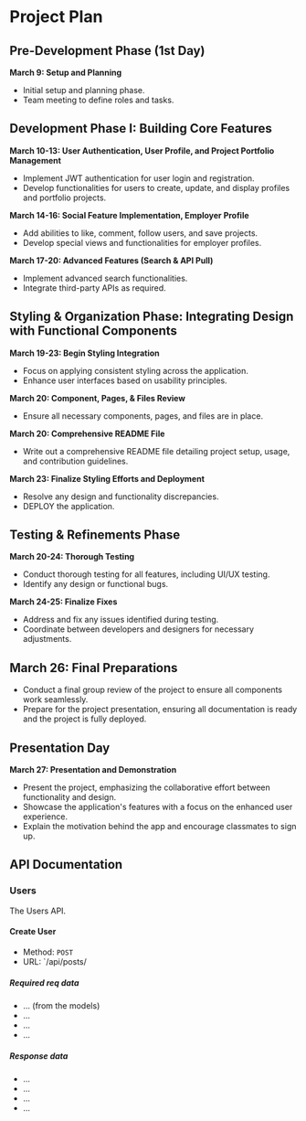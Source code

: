 # Project Plan

## Pre-Development Phase (1st Day)

**March 9: Setup and Planning**
- Initial setup and planning phase.
- Team meeting to define roles and tasks.

## Development Phase I: Building Core Features

**March 10-13: User Authentication, User Profile, and Project Portfolio Management**
- Implement JWT authentication for user login and registration.
- Develop functionalities for users to create, update, and display profiles and portfolio projects.

**March 14-16: Social Feature Implementation, Employer Profile**
- Add abilities to like, comment, follow users, and save projects.
- Develop special views and functionalities for employer profiles.

**March 17-20: Advanced Features (Search & API Pull)**
- Implement advanced search functionalities.
- Integrate third-party APIs as required.

## Styling & Organization Phase: Integrating Design with Functional Components

**March 19-23: Begin Styling Integration**
- Focus on applying consistent styling across the application.
- Enhance user interfaces based on usability principles.

**March 20: Component, Pages, & Files Review**
- Ensure all necessary components, pages, and files are in place.

**March 20: Comprehensive README File**
- Write out a comprehensive README file detailing project setup, usage, and contribution guidelines.

**March 23: Finalize Styling Efforts and Deployment**
- Resolve any design and functionality discrepancies.
- DEPLOY the application.

## Testing & Refinements Phase

**March 20-24: Thorough Testing**
- Conduct thorough testing for all features, including UI/UX testing.
- Identify any design or functional bugs.

**March 24-25: Finalize Fixes**
- Address and fix any issues identified during testing.
- Coordinate between developers and designers for necessary adjustments.

## March 26: Final Preparations

- Conduct a final group review of the project to ensure all components work seamlessly.
- Prepare for the project presentation, ensuring all documentation is ready and the project is fully deployed.

## Presentation Day

**March 27: Presentation and Demonstration**

- Present the project, emphasizing the collaborative effort between functionality and design.
- Showcase the application's features with a focus on the enhanced user experience.
- Explain the motivation behind the app and encourage classmates to sign up.

## API Documentation

### Users
The Users API.

#### Create User
- Method: `POST`
- URL: `/api/posts/
  
##### Required req data
- ... (from the models)
- ...
- ...
- ...

##### Response data
- ...
- ...
- ...
- ...
